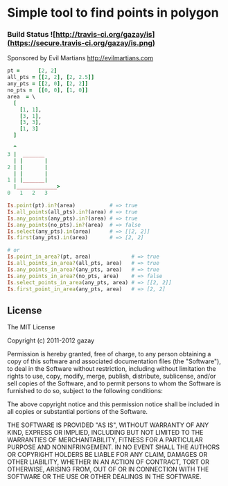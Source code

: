 # Simple tool to find points in polygon

### Build Status ![http://travis-ci.org/gazay/is](https://secure.travis-ci.org/gazay/is.png)

Sponsored by Evil Martians <http://evilmartians.com>

``` ruby
pt =      [2, 2]
all_pts = [[2, 2], [2, 2.5]]
any_pts = [[2, 0], [2, 2]]
no_pts =  [[0, 0], [1, 0]]
area  = \
  [
    [1, 1],
    [3, 1],
    [3, 3],
    [1, 3]
  ]

  ^
3 |  _______
  | |       |
2 | |       |
  | |       |
1 | |_______|
  |_____________>
0   1   2   3

Is.point(pt).in?(area)           # => true
Is.all_points(all_pts).in?(area) # => true
Is.any_points(any_pts).in?(area) # => true
Is.any_points(no_pts).in?(area)  # => false
Is.select(any_pts).in(area)      # => [[2, 2]]
Is.first(any_pts).in(area)       # => [2, 2]

# or
Is.point_in_area?(pt, area)             # => true
Is.all_points_in_area?(all_pts, area)   # => true
Is.any_points_in_area?(any_pts, area)   # => true
Is.any_points_in_area?(no_pts, area)    # => false
Is.select_points_in_area(any_pts, area) # => [[2, 2]]
Is.first_point_in_area(any_pts, area)   # => [2, 2]
```

## License

The MIT License

Copyright (c) 2011-2012 gazay

Permission is hereby granted, free of charge, to any person obtaining a copy of this software and associated documentation files (the "Software"), to deal in the Software without restriction, including without limitation the rights to use, copy, modify, merge, publish, distribute, sublicense, and/or sell copies of the Software, and to permit persons to whom the Software is furnished to do so, subject to the following conditions:

The above copyright notice and this permission notice shall be included in all copies or substantial portions of the Software.

THE SOFTWARE IS PROVIDED "AS IS", WITHOUT WARRANTY OF ANY KIND, EXPRESS OR IMPLIED, INCLUDING BUT NOT LIMITED TO THE WARRANTIES OF MERCHANTABILITY, FITNESS FOR A PARTICULAR PURPOSE AND NONINFRINGEMENT. IN NO EVENT SHALL THE AUTHORS OR COPYRIGHT HOLDERS BE LIABLE FOR ANY CLAIM, DAMAGES OR OTHER LIABILITY, WHETHER IN AN ACTION OF CONTRACT, TORT OR OTHERWISE, ARISING FROM, OUT OF OR IN CONNECTION WITH THE SOFTWARE OR THE USE OR OTHER DEALINGS IN THE SOFTWARE.
